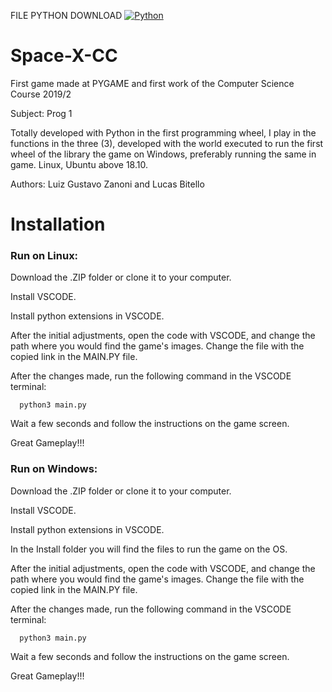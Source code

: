 
FILE PYTHON DOWNLOAD
[![Python](https://img.shields.io/badge/Python-3776AB?style=for-the-badge&logo=python&logoColor=white)](https://www.python.org/downloads/)

# Space-X-CC

First game made at PYGAME and first work of the Computer Science Course 2019/2

Subject: Prog 1

Totally developed with Python in the first programming wheel, I play in the functions in the three (3), developed with the world executed to run the first wheel of the library the game on Windows, preferably running the same in game. Linux, Ubuntu above 18.10.

Authors: Luiz Gustavo Zanoni and Lucas Bitello

# Installation

### Run on Linux:

Download the .ZIP folder or clone it to your computer.

Install VSCODE.

Install python extensions in VSCODE.

After the initial adjustments, open the code with VSCODE, and change the path where you would find the game's images.
Change the file with the copied link in the MAIN.PY file.

After the changes made, run the following command in the VSCODE terminal:

```
  python3 main.py
```
Wait a few seconds and follow the instructions on the game screen.

Great Gameplay!!!

### Run on Windows:

Download the .ZIP folder or clone it to your computer.

Install VSCODE.

Install python extensions in VSCODE.

In the Install folder you will find the files to run the game on the OS.

After the initial adjustments, open the code with VSCODE, and change the path where you would find the game's images.
Change the file with the copied link in the MAIN.PY file.

After the changes made, run the following command in the VSCODE terminal:

```
  python3 main.py
```
Wait a few seconds and follow the instructions on the game screen.

Great Gameplay!!!

